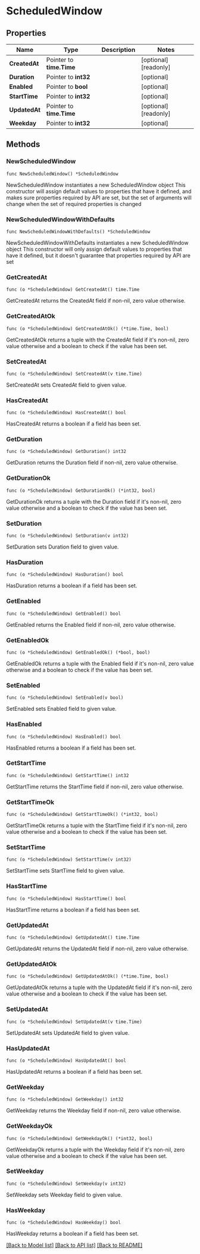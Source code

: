 # ScheduledWindow

## Properties

Name | Type | Description | Notes
------------ | ------------- | ------------- | -------------
**CreatedAt** | Pointer to **time.Time** |  | [optional] [readonly] 
**Duration** | Pointer to **int32** |  | [optional] 
**Enabled** | Pointer to **bool** |  | [optional] 
**StartTime** | Pointer to **int32** |  | [optional] 
**UpdatedAt** | Pointer to **time.Time** |  | [optional] [readonly] 
**Weekday** | Pointer to **int32** |  | [optional] 

## Methods

### NewScheduledWindow

`func NewScheduledWindow() *ScheduledWindow`

NewScheduledWindow instantiates a new ScheduledWindow object
This constructor will assign default values to properties that have it defined,
and makes sure properties required by API are set, but the set of arguments
will change when the set of required properties is changed

### NewScheduledWindowWithDefaults

`func NewScheduledWindowWithDefaults() *ScheduledWindow`

NewScheduledWindowWithDefaults instantiates a new ScheduledWindow object
This constructor will only assign default values to properties that have it defined,
but it doesn't guarantee that properties required by API are set

### GetCreatedAt

`func (o *ScheduledWindow) GetCreatedAt() time.Time`

GetCreatedAt returns the CreatedAt field if non-nil, zero value otherwise.

### GetCreatedAtOk

`func (o *ScheduledWindow) GetCreatedAtOk() (*time.Time, bool)`

GetCreatedAtOk returns a tuple with the CreatedAt field if it's non-nil, zero value otherwise
and a boolean to check if the value has been set.

### SetCreatedAt

`func (o *ScheduledWindow) SetCreatedAt(v time.Time)`

SetCreatedAt sets CreatedAt field to given value.

### HasCreatedAt

`func (o *ScheduledWindow) HasCreatedAt() bool`

HasCreatedAt returns a boolean if a field has been set.

### GetDuration

`func (o *ScheduledWindow) GetDuration() int32`

GetDuration returns the Duration field if non-nil, zero value otherwise.

### GetDurationOk

`func (o *ScheduledWindow) GetDurationOk() (*int32, bool)`

GetDurationOk returns a tuple with the Duration field if it's non-nil, zero value otherwise
and a boolean to check if the value has been set.

### SetDuration

`func (o *ScheduledWindow) SetDuration(v int32)`

SetDuration sets Duration field to given value.

### HasDuration

`func (o *ScheduledWindow) HasDuration() bool`

HasDuration returns a boolean if a field has been set.

### GetEnabled

`func (o *ScheduledWindow) GetEnabled() bool`

GetEnabled returns the Enabled field if non-nil, zero value otherwise.

### GetEnabledOk

`func (o *ScheduledWindow) GetEnabledOk() (*bool, bool)`

GetEnabledOk returns a tuple with the Enabled field if it's non-nil, zero value otherwise
and a boolean to check if the value has been set.

### SetEnabled

`func (o *ScheduledWindow) SetEnabled(v bool)`

SetEnabled sets Enabled field to given value.

### HasEnabled

`func (o *ScheduledWindow) HasEnabled() bool`

HasEnabled returns a boolean if a field has been set.

### GetStartTime

`func (o *ScheduledWindow) GetStartTime() int32`

GetStartTime returns the StartTime field if non-nil, zero value otherwise.

### GetStartTimeOk

`func (o *ScheduledWindow) GetStartTimeOk() (*int32, bool)`

GetStartTimeOk returns a tuple with the StartTime field if it's non-nil, zero value otherwise
and a boolean to check if the value has been set.

### SetStartTime

`func (o *ScheduledWindow) SetStartTime(v int32)`

SetStartTime sets StartTime field to given value.

### HasStartTime

`func (o *ScheduledWindow) HasStartTime() bool`

HasStartTime returns a boolean if a field has been set.

### GetUpdatedAt

`func (o *ScheduledWindow) GetUpdatedAt() time.Time`

GetUpdatedAt returns the UpdatedAt field if non-nil, zero value otherwise.

### GetUpdatedAtOk

`func (o *ScheduledWindow) GetUpdatedAtOk() (*time.Time, bool)`

GetUpdatedAtOk returns a tuple with the UpdatedAt field if it's non-nil, zero value otherwise
and a boolean to check if the value has been set.

### SetUpdatedAt

`func (o *ScheduledWindow) SetUpdatedAt(v time.Time)`

SetUpdatedAt sets UpdatedAt field to given value.

### HasUpdatedAt

`func (o *ScheduledWindow) HasUpdatedAt() bool`

HasUpdatedAt returns a boolean if a field has been set.

### GetWeekday

`func (o *ScheduledWindow) GetWeekday() int32`

GetWeekday returns the Weekday field if non-nil, zero value otherwise.

### GetWeekdayOk

`func (o *ScheduledWindow) GetWeekdayOk() (*int32, bool)`

GetWeekdayOk returns a tuple with the Weekday field if it's non-nil, zero value otherwise
and a boolean to check if the value has been set.

### SetWeekday

`func (o *ScheduledWindow) SetWeekday(v int32)`

SetWeekday sets Weekday field to given value.

### HasWeekday

`func (o *ScheduledWindow) HasWeekday() bool`

HasWeekday returns a boolean if a field has been set.


[[Back to Model list]](../README.md#documentation-for-models) [[Back to API list]](../README.md#documentation-for-api-endpoints) [[Back to README]](../README.md)


